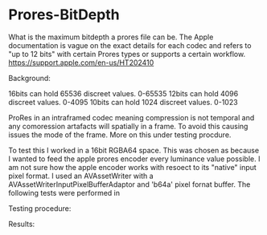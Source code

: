 # Prores-BitDepth

What is the maximum bitdepth a prores file can be. The Apple documentation is vague on the exact details for each codec and refers to "up to 12 bits" with certain Prores types or supports a certain workflow. https://support.apple.com/en-us/HT202410

Background:

16bits can hold 65536 discreet values. 0-65535
12bits can hold 4096 discreet values. 0-4095
10bits can hold 1024 discreet values. 0-1023

ProRes in an intraframed codec meaning compression is not temporal and any comoression artafacts will spatially in a frame. To avoid this causing issues the mode of the frame. More on this under testing procdure.


To test this I worked in a 16bit RGBA64 space. This was chosen as because I wanted to feed the apple prores encoder every luminance value possible. I am not sure how the apple encoder works with resoect to its "native" input pixel format. I used an AVAssetWriter with a AVAssetWriterInputPixelBufferAdaptor and 'b64a' pixel fornat buffer. The following tests were performed in 

Testing procedure:





Results:



